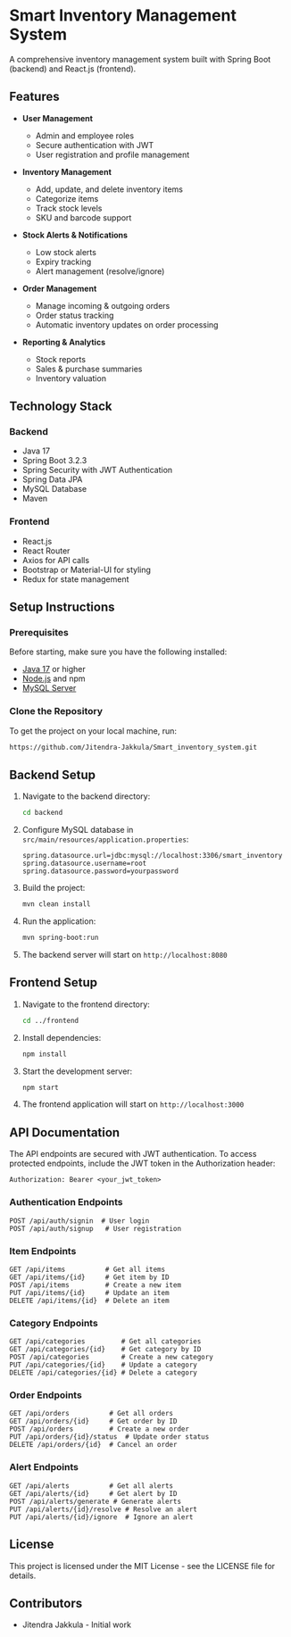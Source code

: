 # Smart Inventory Management System

A comprehensive inventory management system built with Spring Boot (backend) and React.js (frontend).

## Features

- **User Management**
  - Admin and employee roles
  - Secure authentication with JWT
  - User registration and profile management

- **Inventory Management**
  - Add, update, and delete inventory items
  - Categorize items
  - Track stock levels
  - SKU and barcode support

- **Stock Alerts & Notifications**
  - Low stock alerts
  - Expiry tracking
  - Alert management (resolve/ignore)

- **Order Management**
  - Manage incoming & outgoing orders
  - Order status tracking
  - Automatic inventory updates on order processing

- **Reporting & Analytics**
  - Stock reports
  - Sales & purchase summaries
  - Inventory valuation

## Technology Stack

### Backend
- Java 17
- Spring Boot 3.2.3
- Spring Security with JWT Authentication
- Spring Data JPA
- MySQL Database
- Maven

### Frontend
- React.js
- React Router
- Axios for API calls
- Bootstrap or Material-UI for styling
- Redux for state management

## Setup Instructions

### Prerequisites
Before starting, make sure you have the following installed:

- [Java 17](https://www.oracle.com/java/technologies/javase/jdk17-archive-downloads.html) or higher
- [Node.js](https://nodejs.org/) and npm
- [MySQL Server](https://dev.mysql.com/downloads/installer/)

### Clone the Repository
To get the project on your local machine, run:

```sh
https://github.com/Jitendra-Jakkula/Smart_inventory_system.git

```

## Backend Setup

1. Navigate to the backend directory:
   ```sh
   cd backend
   ```
2. Configure MySQL database in `src/main/resources/application.properties`:
   ```properties
   spring.datasource.url=jdbc:mysql://localhost:3306/smart_inventory
   spring.datasource.username=root
   spring.datasource.password=yourpassword
   ```
3. Build the project:
   ```sh
   mvn clean install
   ```
4. Run the application:
   ```sh
   mvn spring-boot:run
   ```
5. The backend server will start on `http://localhost:8080`

## Frontend Setup

1. Navigate to the frontend directory:
   ```sh
   cd ../frontend
   ```
2. Install dependencies:
   ```sh
   npm install
   ```
3. Start the development server:
   ```sh
   npm start
   ```
4. The frontend application will start on `http://localhost:3000`

## API Documentation

The API endpoints are secured with JWT authentication. To access protected endpoints, include the JWT token in the Authorization header:

```
Authorization: Bearer <your_jwt_token>
```

### Authentication Endpoints
```http
POST /api/auth/signin  # User login
POST /api/auth/signup   # User registration
```

### Item Endpoints
```http
GET /api/items          # Get all items
GET /api/items/{id}     # Get item by ID
POST /api/items         # Create a new item
PUT /api/items/{id}     # Update an item
DELETE /api/items/{id}  # Delete an item
```

### Category Endpoints
```http
GET /api/categories         # Get all categories
GET /api/categories/{id}    # Get category by ID
POST /api/categories        # Create a new category
PUT /api/categories/{id}    # Update a category
DELETE /api/categories/{id} # Delete a category
```

### Order Endpoints
```http
GET /api/orders          # Get all orders
GET /api/orders/{id}     # Get order by ID
POST /api/orders         # Create a new order
PUT /api/orders/{id}/status  # Update order status
DELETE /api/orders/{id}  # Cancel an order
```

### Alert Endpoints
```http
GET /api/alerts          # Get all alerts
GET /api/alerts/{id}     # Get alert by ID
POST /api/alerts/generate # Generate alerts
PUT /api/alerts/{id}/resolve # Resolve an alert
PUT /api/alerts/{id}/ignore  # Ignore an alert
```

## License

This project is licensed under the MIT License - see the LICENSE file for details.

## Contributors

- Jitendra Jakkula - Initial work
